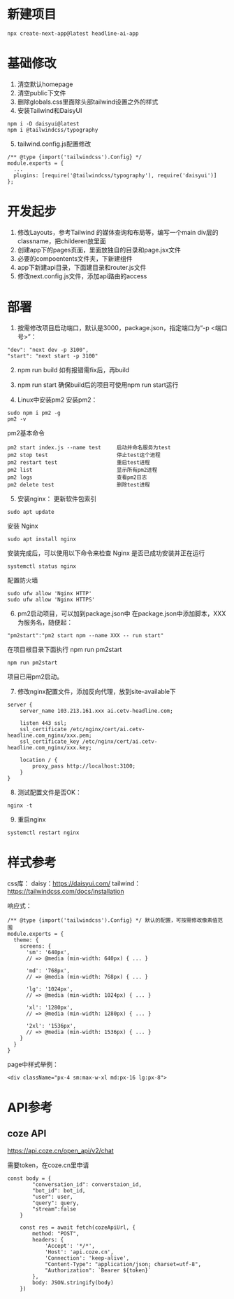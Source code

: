 # 新建项目
```
npx create-next-app@latest headline-ai-app
```

# 基础修改
1. 清空默认homepage
2. 清空public下文件
3. 删除globals.css里面除头部tailwind设置之外的样式
4. 安装Tailwind和DaisyUI
```
npm i -D daisyui@latest
npm i @tailwindcss/typography
```
5. tailwind.config.js配置修改
```
/** @type {import('tailwindcss').Config} */
module.exports = {
  ...
  plugins: [require('@tailwindcss/typography'), require('daisyui')]
};
```

# 开发起步
1. 修改Layouts，参考Tailwind 的媒体查询和布局等，编写一个main div层的classname，把childeren放里面
2. 创建app下的pages页面，里面放独自的目录和page.jsx文件
3. 必要的compoentents文件夹，下新建组件
4. app下新建api目录，下面建目录和router.js文件
5. 修改next.config.js文件，添加api路由的access

# 部署
1. 按需修改项目启动端口，默认是3000，package.json，指定端口为“-p <端口号>”：
```
"dev": "next dev -p 3100",
"start": "next start -p 3100"
```

2. npm run build
如有报错需fix后，再build

3. npm run start
确保build后的项目可使用npm run start运行

4. Linux中安装pm2
安装pm2：
```
sudo npm i pm2 -g
pm2 -v
```
pm2基本命令
```
pm2 start index.js --name test     启动并命名服务为test
pm2 stop test                      停止test这个进程
pm2 restart test                   重启test进程
pm2 list                           显示所有pm2进程
pm2 logs                           查看pm2日志
pm2 delete test                    删除test进程
```

5. 安装nginx：
更新软件包索引
```
sudo apt update
```
安装 Nginx
```
sudo apt install nginx
```
安装完成后，可以使用以下命令来检查 Nginx 是否已成功安装并正在运行
```
systemctl status nginx
```
配置防火墙
```
sudo ufw allow 'Nginx HTTP'
sudo ufw allow 'Nginx HTTPS'
```

6. pm2启动项目，可以加到package.json中
在package.json中添加脚本，XXX为服务名，随便起：
```
"pm2start":"pm2 start npm --name XXX -- run start"
```
在项目根目录下面执行 npm run pm2start
```
npm run pm2start 
```
项目已用pm2启动。

7. 修改nginx配置文件，添加反向代理，放到site-available下
```
server {
    server_name 103.213.161.xxx ai.cetv-headline.com;

	listen 443 ssl;
    ssl_certificate /etc/nginx/cert/ai.cetv-headline.com_nginx/xxx.pem;
    ssl_certificate_key /etc/nginx/cert/ai.cetv-headline.com_nginx/xxx.key;

	location / {
     	proxy_pass http://localhost:3100;
    }
}
```
8. 测试配置文件是否OK：
```
nginx -t
```
9. 重启nginx
```
systemctl restart nginx
```


# 样式参考
css库：
daisy：https://daisyui.com/
tailwind：https://tailwindcss.com/docs/installation

响应式：
```
/** @type {import('tailwindcss').Config} */ 默认的配置，可按需修改像素值范围
module.exports = {
  theme: {
    screens: {
      'sm': '640px',
      // => @media (min-width: 640px) { ... }

      'md': '768px',
      // => @media (min-width: 768px) { ... }

      'lg': '1024px',
      // => @media (min-width: 1024px) { ... }

      'xl': '1280px',
      // => @media (min-width: 1280px) { ... }

      '2xl': '1536px',
      // => @media (min-width: 1536px) { ... }
    }
  }
}
```

page中样式举例：
```
<div className="px-4 sm:max-w-xl md:px-16 lg:px-8">
```



# API参考
## coze API
https://api.coze.cn/open_api/v2/chat

需要token，在coze.cn里申请
```
const body = {
        "conversation_id": converstaion_id,
        "bot_id": bot_id,
        "user": user,
        "query": query,
        "stream":false
    }

    const res = await fetch(cozeApiUrl, {
        method: "POST",
        headers: {
            'Accept': '*/*',
            'Host': 'api.coze.cn',
            'Connection': 'keep-alive',
            "Content-Type": "application/json; charset=utf-8",
            "Authorization": `Bearer ${token}`
        },
        body: JSON.stringify(body)
    })
```


